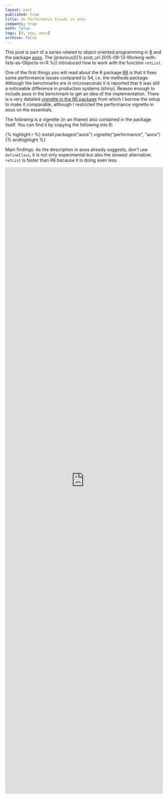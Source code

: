 ```yaml
---
layout: post
published: true
title: On Performance Issues in aoos
comments: true
math: false
tags: [R, oop, aoos]
archive: false
---
```


This post is part of a series related to object oriented programming
in [R](https://cran.r-project.org/) and the package
[aoos](https://cran.r-project.org/package=aoos). The [previous]({% post_url 2015-09-13-Working-with-lists-as-Objects-in-R %}) introduced how to work with the function  `retList`.

One of the first things you will read about the R package [R6](https://cran.r-project.org/package=R6) is that it fixes some performance issues compared to S4, i.e. the methods package. Although the benchmarks are in microseconds it is reported that it was still a noticeable difference in production systems (shiny). Reason enough to include aoos in the benchmark to get an idea of the implementation. There is a very detailed [vignette in the R6 package](https://cran.r-project.org/web/packages/R6/vignettes/Performance.html) from which I borrow the setup to make it comparable, although I restricted the performance vignette in aoos on the essentials.

The following is a vignette (in an iframe) also contained in the package itself.
You can find it by copying the following into R:


{% highlight r %}
install.packages("aoos")
vignette("performance", "aoos")
{% endhighlight %}

Main findings: As the description in aoos already suggests, don't use `defineClass`, it is not only experimental but also the slowest alternative. `retList` is faster than R6 because it is doing even less.

<iframe width='100%' height='2000' src="https://wahani.github.io/aoos/vignettes/performance.html" frameborder="0" allowfullscreen></iframe>
